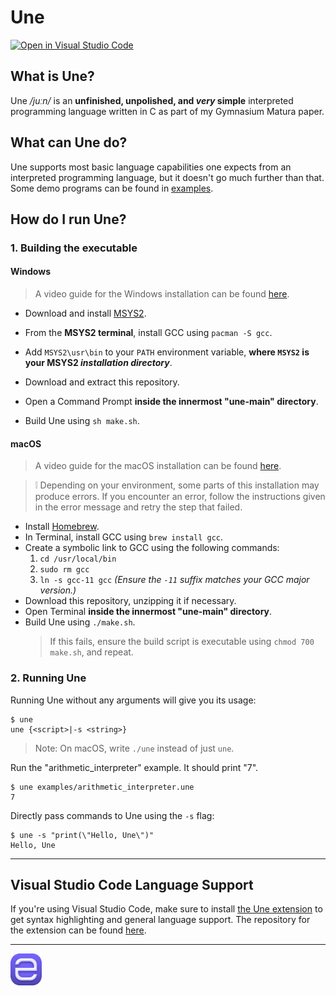 # Une

[![Open in Visual Studio Code](https://open.vscode.dev/badges/open-in-vscode.svg)](https://open.vscode.dev/thechnet/une)

## What is Une?

Une */juːn/* is an **unfinished, unpolished, and *very* simple** interpreted programming language written in C as part of my Gymnasium Matura paper.

## What can Une do?

Une supports most basic language capabilities one expects from an interpreted programming language, but it doesn't go much further than that.
Some demo programs can be found in [examples](examples).

## How do I run Une?

### 1. Building the executable

#### Windows

> A video guide for the Windows installation can be found [here](https://www.youtube.com/watch?v=Irjglwouq7s).

- Download and install [MSYS2](https://www.msys2.org/).
- From the **MSYS2 terminal**, install GCC using `pacman -S gcc`.
- Add `MSYS2\usr\bin` to your `PATH` environment variable, **where `MSYS2` is your MSYS2 *installation directory***.

- Download and extract this repository.
- Open a Command Prompt **inside the innermost "une-main" directory**.
- Build Une using `sh make.sh`.

#### macOS

> A video guide for the macOS installation can be found [here](https://www.youtube.com/watch?v=Hm5mQRtN44w).

> ❕ Depending on your environment, some parts of this installation may produce errors. If you encounter an error, follow the instructions given in the error message and retry the step that failed.

- Install [Homebrew](https://brew.sh/).
- In Terminal, install GCC using `brew install gcc`.
- Create a symbolic link to GCC using the following commands:
  1. `cd /usr/local/bin`
  2. `sudo rm gcc`
  3. `ln -s gcc-11 gcc` *(Ensure the `-11` suffix matches your GCC major version.)*
- Download this repository, unzipping it if necessary.
- Open Terminal **inside the innermost "une-main" directory**.
- Build Une using `./make.sh`.
  > If this fails, ensure the build script is executable using `chmod 700 make.sh`, and repeat.

### 2. Running Une

Running Une without any arguments will give you its usage:

```
$ une
une {<script>|-s <string>}
```
> Note: On macOS, write `./une` instead of just `une`.

Run the "arithmetic_interpreter" example. It should print "7".

```
$ une examples/arithmetic_interpreter.une
7
```

Directly pass commands to Une using the `-s` flag:

```
$ une -s "print(\"Hello, Une\")"
Hello, Une
```

---

## Visual Studio Code Language Support

If you're using Visual Studio Code, make sure to install [the Une extension](https://marketplace.visualstudio.com/items?itemName=chnet.une) to get syntax highlighting and general language support. The repository for the extension can be found [here](https://github.com/thechnet/une-vscode).

---

<img src="res/icon.png" width=10%>

